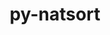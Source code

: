 ---
title: "py-natsort"
layout: cache
categories: [package, develop]
meta: {"compilers": ["none"], "num_specs": 4, "num_specs_by_stack": {"e4s": 4, "root": 4}, "oss": ["ubuntu22.04"], "platforms": ["linux"], "stacks": ["e4s", "root"], "targets": ["x86_64_v3"], "versions": ["8.4.0"]}
spec_details: [{"compiler": "none", "hash": "4lthjg2jwby6phfumwy5jdkxg7cuveut", "os": "ubuntu22.04", "platform": "linux", "size": "-", "stacks": ["e4s", "root"], "target": "x86_64_v3", "variants": ["build_system=python_pip", "~icu"], "versions": ["8.4.0"]}, {"compiler": "none", "hash": "6k5mxx2ceg4v2wcwspfavvzcpcrkf6jo", "os": "ubuntu22.04", "platform": "linux", "size": "-", "stacks": ["e4s", "root"], "target": "x86_64_v3", "variants": ["build_system=python_pip", "~icu"], "versions": ["8.4.0"]}, {"compiler": "none", "hash": "llizpdbaugzkirwx7k3aqo7um66ku7bw", "os": "ubuntu22.04", "platform": "linux", "size": "-", "stacks": ["e4s", "root"], "target": "x86_64_v3", "variants": ["build_system=python_pip", "~icu"], "versions": ["8.4.0"]}, {"compiler": "none", "hash": "yuoa3jdtirheca3v6pp7cli3hlmatrvz", "os": "ubuntu22.04", "platform": "linux", "size": "-", "stacks": ["e4s", "root"], "target": "x86_64_v3", "variants": ["build_system=python_pip", "~icu"], "versions": ["8.4.0"]}]
---